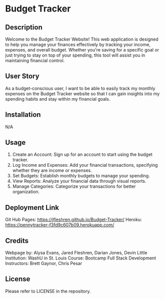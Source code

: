 # Budget Tracker

## Description

Welcome to the Budget Tracker Website! This web application is designed to help you manage your finances effectively by tracking your income, expenses, and overall budget. Whether you're saving for a specific goal or just trying to stay on top of your spending, this tool will assist you in maintaining financial control.

## User Story

As a budget-conscious user, I want to be able to easily track my monthly expenses on the Budget Tracker website so that I can gain insights into my spending habits and stay within my financial goals.

## Installation

N/A

## Usage

1. Create an Account: Sign up for an account to start using the budget tracker. 
2. Log Income and Expenses: Add your financial transactions, specifying whether they are income or expenses.
3. Set Budgets: Establish monthly budgets to manage your spending.
4. View Reports: Analyze your financial data through visual reports.
5. Manage Categories: Categorize your transactions for better organization.

## Deployment Link

Git Hub Pages: https://jfleshren.github.io/Budget-Tracker/
Heroku: https://pennytracker-f3fd9c607b09.herokuapp.com/ 

## Credits

Webpage by: Alysa Evans, Jared Fleshren, Darian Jones, Devin Little
Institution: WashU in St. Louis
Course: Bootcamp Full Stack Development
Instructors: Brett Gaynor, Chris Pesar

## License

Please refer to LICENSE in the repository.